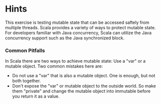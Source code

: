 # Hints

This exercise is testing mutable state that can be accessed saftely from multiple threads. Scala provides a variety of ways to protect 
mutable state. For developers familiar with Java concurrency, Scala can utilize the Java concurrency support such as the Java synchronized block.

### Common Pitfalls

In Scala there are two ways to achieve mutable state: Use a "var" or a mutable object.
Two common mistakes here are:
- Do not use a "var" that is also a mutable object. One is enough, but not both together.
- Don't expose the "var" or mutable object to the outside world. So make them "private" and change the mutable object into immutable before you return it as a value.
